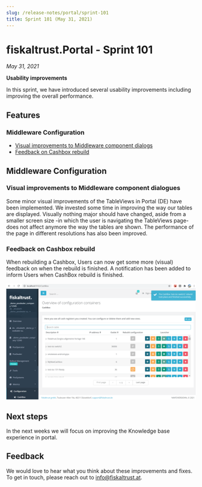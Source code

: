```yaml
---
slug: /release-notes/portal/sprint-101
title: Sprint 101 (May 31, 2021)
---
```


# fiskaltrust.Portal - Sprint 101
_May 31, 2021_

**Usability improvements**

In this sprint, we have introduced several usability improvements including improving the overall performance.

## Features

### Middleware Configuration
- [Visual improvements to Middleware component dialogs](#visual-improvements-to-middleware-component-dialogs)
- [Feedback on Cashbox rebuild](#feedback-on-cashbox-rebuild)

## Middleware Configuration

### Visual improvements to Middleware component dialogues

Some minor visual improvements of the TableViews in Portal (DE) have been implemented. We invested some time in improving the way our tables are displayed. Visually nothing major should have changed, aside from a smaller screen size -in which the user is navigating the TableViews page- does not affect anymore the way the tables are shown. The performance of the page in different resolutions has also been improved.

### Feedback on Cashbox rebuild

When rebuilding a Cashbox, Users can now get some more (visual) feedback on when the rebuild is finished.
A notification has been added to inform Users when CashBox rebuild is finished. 

![toast-notification](images/sprint-101/toast-notification.png)

## Next steps
In the next weeks we will focus on improving the Knowledge base experience in portal.

## Feedback
We would love to hear what you think about these improvements and fixes. To get in touch, please reach out to [info@fiskaltrust.at](mailto:info@fiskaltrust.at).


